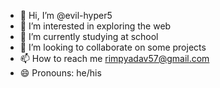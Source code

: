 - 👋 Hi, I’m @evil-hyper5
- 👀 I’m interested in exploring the web 
- 🌱 I’m currently studying at school
- 💞️ I’m looking to collaborate on some projects
- 📫 How to reach me rimpyadav57@gmail.com
- 😄 Pronouns: he/his

<!---
evil-hyper5/evil-hyper5 is a ✨ special ✨ repository because its `README.md` (this file) appears on your GitHub profile.
You can click the Preview link to take a look at your changes.
--->
